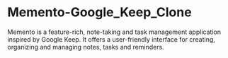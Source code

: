 # Memento-Google_Keep_Clone
Memento is a feature-rich, note-taking and task management application inspired by Google Keep.
It offers a user-friendly interface for creating, organizing and managing notes, tasks and reminders.

